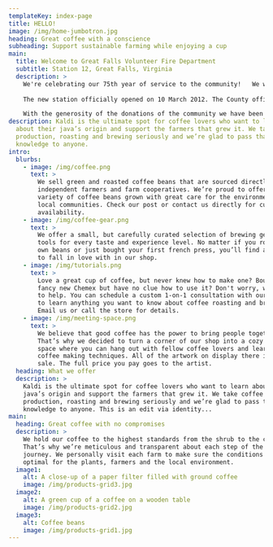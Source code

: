 ```yaml
---
templateKey: index-page
title: HELLO!
image: /img/home-jumbotron.jpg
heading: Great coffee with a conscience
subheading: Support sustainable farming while enjoying a cup
main:
  title: Welcome to Great Falls Volunteer Fire Department
  subtitle: Station 12, Great Falls, Virginia
  description: >
    We're celebrating our 75th year of service to the community!   We welcome you to the website of the Great Falls Volunteer Fire Department. Check back here often for news about our organization, fire safety information, and community events. We have been serving the community since 1942 and welcome your interest.
    
    The new station officially opened on 10 March 2012. The County officially opened the station to the public in a ceremony honoring all those who made the new station possible. A heart felt thank you to all those in the community who have supported the fire department and for those who donated to the new station. The new station is the end point of a long journey!  We have been certified as a LEEDS Gold building with all of the green technologies that were used in its construction. This is the first County building to meet this standard.  We were lucky we had a fantastic builder that completed the work in record time.

    With the generosity of the donations of the community we have been able to purchase another ambulance. It is a Ford 4x4 chassis built by Braun. This will be the new frontline unit and the current ambulance has become a reserve to be used by the volunteers. The Great Falls VFD is the ONLY department in Fairfax County to have four wheel drive ambulances.
description: Kaldi is the ultimate spot for coffee lovers who want to learn
  about their java’s origin and support the farmers that grew it. We take coffee
  production, roasting and brewing seriously and we’re glad to pass that
  knowledge to anyone.
intro:
  blurbs:
    - image: /img/coffee.png
      text: >
        We sell green and roasted coffee beans that are sourced directly from
        independent farmers and farm cooperatives. We’re proud to offer a
        variety of coffee beans grown with great care for the environment and
        local communities. Check our post or contact us directly for current
        availability.
    - image: /img/coffee-gear.png
      text: >
        We offer a small, but carefully curated selection of brewing gear and
        tools for every taste and experience level. No matter if you roast your
        own beans or just bought your first french press, you’ll find a gadget
        to fall in love with in our shop.
    - image: /img/tutorials.png
      text: >
        Love a great cup of coffee, but never knew how to make one? Bought a
        fancy new Chemex but have no clue how to use it? Don't worry, we’re here
        to help. You can schedule a custom 1-on-1 consultation with our baristas
        to learn anything you want to know about coffee roasting and brewing.
        Email us or call the store for details.
    - image: /img/meeting-space.png
      text: >
        We believe that good coffee has the power to bring people together.
        That’s why we decided to turn a corner of our shop into a cozy meeting
        space where you can hang out with fellow coffee lovers and learn about
        coffee making techniques. All of the artwork on display there is for
        sale. The full price you pay goes to the artist.
  heading: What we offer
  description: >
    Kaldi is the ultimate spot for coffee lovers who want to learn about their
    java’s origin and support the farmers that grew it. We take coffee
    production, roasting and brewing seriously and we’re glad to pass that
    knowledge to anyone. This is an edit via identity...
main:
  heading: Great coffee with no compromises
  description: >
    We hold our coffee to the highest standards from the shrub to the cup.
    That’s why we’re meticulous and transparent about each step of the coffee’s
    journey. We personally visit each farm to make sure the conditions are
    optimal for the plants, farmers and the local environment.
  image1:
    alt: A close-up of a paper filter filled with ground coffee
    image: /img/products-grid3.jpg
  image2:
    alt: A green cup of a coffee on a wooden table
    image: /img/products-grid2.jpg
  image3:
    alt: Coffee beans
    image: /img/products-grid1.jpg
---
```

